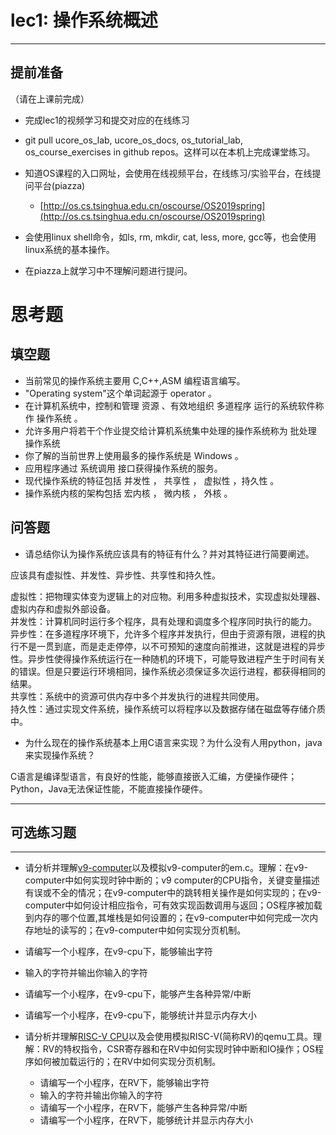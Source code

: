 # lec1: 操作系统概述

---

## **提前准备**

（请在上课前完成）

* 完成lec1的视频学习和提交对应的在线练习
* git pull ucore\_os\_lab, ucore\_os\_docs, os\_tutorial\_lab, os\_course\_exercises in github repos。这样可以在本机上完成课堂练习。
* 知道OS课程的入口网址，会使用在线视频平台，在线练习/实验平台，在线提问平台\(piazza\)
  * [http://os.cs.tsinghua.edu.cn/oscourse/OS2019spring](http://os.cs.tsinghua.edu.cn/oscourse/OS2019spring)


* 会使用linux shell命令，如ls, rm, mkdir, cat, less, more, gcc等，也会使用linux系统的基本操作。
* 在piazza上就学习中不理解问题进行提问。



# 思考题

## 填空题

* 当前常见的操作系统主要用 C,C++,ASM 编程语言编写。
* "Operating system"这个单词起源于 operator 。
* 在计算机系统中，控制和管理 资源 、有效地组织 多道程序 运行的系统软件称作 操作系统 。
* 允许多用户将若干个作业提交给计算机系统集中处理的操作系统称为 批处理 操作系统
* 你了解的当前世界上使用最多的操作系统是 Windows 。
* 应用程序通过 系统调用 接口获得操作系统的服务。
* 现代操作系统的特征包括 并发性 ， 共享性 ， 虚拟性 ，持久性 。
* 操作系统内核的架构包括 宏内核 ， 微内核 ， 外核 。


## 问答题

- 请总结你认为操作系统应该具有的特征有什么？并对其特征进行简要阐述。

应该具有虚拟性、并发性、异步性、共享性和持久性。  

虚拟性：把物理实体变为逻辑上的对应物。利用多种虚拟技术，实现虚拟处理器、虚拟内存和虚拟外部设备。  
并发性：计算机同时运行多个程序，具有处理和调度多个程序同时执行的能力。  
异步性：在多道程序环境下，允许多个程序并发执行，但由于资源有限，进程的执行不是一贯到底，而是走走停停，以不可预知的速度向前推进，这就是进程的异步性。异步性使得操作系统运行在一种随机的环境下，可能导致进程产生于时间有关的错误。但是只要运行环境相同，操作系统必须保证多次运行进程，都获得相同的结果。  
共享性：系统中的资源可供内存中多个并发执行的进程共同使用。  
持久性：通过实现文件系统，操作系统可以将程序以及数据存储在磁盘等存储介质中。  

- 为什么现在的操作系统基本上用C语言来实现？为什么没有人用python，java来实现操作系统？

C语言是编译型语言，有良好的性能，能够直接嵌入汇编，方便操作硬件；Python，Java无法保证性能，不能直接操作硬件。  

---

## 可选练习题

---

- 请分析并理解[v9\-computer](https://github.com/chyyuu/os_tutorial_lab/blob/master/v9_computer/docs/v9_computer.md)以及模拟v9\-computer的em.c。理解：在v9\-computer中如何实现时钟中断的；v9 computer的CPU指令，关键变量描述有误或不全的情况；在v9\-computer中的跳转相关操作是如何实现的；在v9\-computer中如何设计相应指令，可有效实现函数调用与返回；OS程序被加载到内存的哪个位置,其堆栈是如何设置的；在v9\-computer中如何完成一次内存地址的读写的；在v9\-computer中如何实现分页机制。


- 请编写一个小程序，在v9-cpu下，能够输出字符


- 输入的字符并输出你输入的字符


- 请编写一个小程序，在v9-cpu下，能够产生各种异常/中断


- 请编写一个小程序，在v9-cpu下，能够统计并显示内存大小



- 请分析并理解[RISC-V CPU](http://www.riscvbook.com/chinese/)以及会使用模拟RISC\-V(简称RV)的qemu工具。理解：RV的特权指令，CSR寄存器和在RV中如何实现时钟中断和IO操作；OS程序如何被加载运行的；在RV中如何实现分页机制。
  - 请编写一个小程序，在RV下，能够输出字符
  - 输入的字符并输出你输入的字符
  - 请编写一个小程序，在RV下，能够产生各种异常/中断
  - 请编写一个小程序，在RV下，能够统计并显示内存大小
